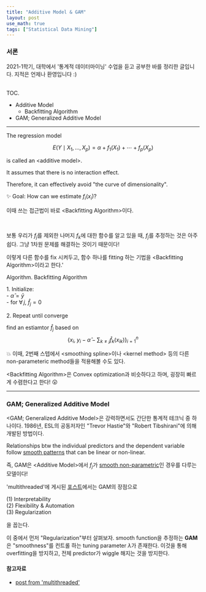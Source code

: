 ```yaml
---
title: "Additive Model & GAM"
layout: post
use_math: true
tags: ["Statistical Data Mining"]
---
```


### 서론
2021-1학기, 대학에서 '통계적 데이터마이닝' 수업을 듣고 공부한 바를 정리한 글입니다. 지적은 언제나 환영입니다 :)

<br><span class="statement-title">TOC.</span><br>

- Additive Model
  - Backfitting Algorithm
- GAM; Generalized Additive Model

<hr/>

The regression model 

$$
E (Y \mid X_1, \dots, X_p) = \alpha + f_1(X_1) + \cdots + f_p(X_p)
$$

is called an \<additive model\>.

<span class="half_HL">It assumes that there is no interaction effect.</span>

Therefore, it can effectively avoid "the curve of dimensionality".

✨ Goal: How can we estimate $f_i(x_i)$?

이때 쓰는 접근법이 바로 \<Backfitting Algorithm\>이다.

<br/>

보통 우리가 $f_j$를 제외한 나머지 $f_k$에 대한 함수를 알고 있을 때, $f_j$를 추정하는 것은 아주 쉽다. 그냥 1차원 문제를 해결하는 것이기 때문이다!

이렇게 다른 함수를 fix 시켜두고, 함수 하나를 fitting 하는 기법을 \<Backfitting Algorithm\>이라고 한다.'

<div class="math-statement" markdown="1">

<span class="statement-title">Algorithm.</span> Backfitting Algorithm<br>

1\. Initialize: <br/>
\- $\hat{\alpha} = \bar{y}$<br/>
\- for $\forall \, j$, $\hat{f}_j = 0$

2\. Repeat until converge

find an estiamtor $\hat{f}_j$ based on $$\left\{ x_i, \; y_i - \hat{\alpha} - \displaystyle \sum_{k\ne j} \hat{f}_k(x_{ik}) \right\}^n_{i=1}$$

</div>

💥 이때, 2번째 스텝에서 \<smoothing spline\>이나 \<kernel method\> 등의 다른 non-parameteric method들을 적용해볼 수도 있다.

\<Backfitting Algorithm\>은 Convex optimization과 비슷하다고 하며, 굉장히 빠르게 수렴한다고 한다! 😲

<hr/>

### GAM; Generalized Additive Model

\<GAM; Generalized Additive Model\>은 강력하면서도 간단한 통계적 테크닉 중 하나이다. 1986년, ESL의 공동저자인 "Trevor Hastie"와 "Robert Tibshirani"에 의해 개발된 방법이다.

<div class="statement" markdown="1">

Relationships btw the individual predictors and the dependent variable follow <u>smooth patterns</u> that can be linear or non-linear.

</div>

즉, GAM은 \<Additive Model\>에서 $f_j$가 <u>smooth non-parametric</u>인 경우를 다루는 모델이다!

'multithreaded'에 게시된 [포스트](https://multithreaded.stitchfix.com/blog/2015/07/30/gam/)에서는 GAM의 장점으로 

(1) Interpretability<br/>
(2) Flexibility & Automation<br/>
(3) Regularization

을 꼽는다.

이 중에서 먼저 "Regularization"부터 살펴보자. smooth function을 추정하는 **GAM**은 "smoothness"를 컨트롤 하는 tuning parameter $\lambda$가 존재한다. 이것을 통해 overfitting을 방지하고, 전체 predictor가 wiggle 해지는 것을 방지한다.



#### 참고자료

- [post from 'multithreaded'](https://multithreaded.stitchfix.com/blog/2015/07/30/gam/)